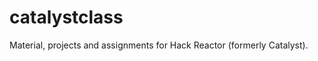 catalystclass
=============

Material, projects and assignments for Hack Reactor (formerly Catalyst).
